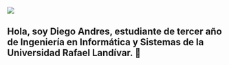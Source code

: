 ![](https://www.google.com/url?sa=i&url=https%3A%2F%2Fexperienciajoven.com%2Fcarrera-de-programacion-de-videojuegos%2F&psig=AOvVaw1HKumCyMWZNDZV_S5g8Bw9&ust=1641531394921000&source=images&cd=vfe&ved=0CAsQjRxqFwoTCJiRnJarnPUCFQAAAAAdAAAAABAD.gif)



## Hola, soy Diego Andres, estudiante de tercer año de Ingeniería en Informática y Sistemas de la Universidad Rafael Landívar. 👋

<!--
**Dandres2001/Dandres2001** is a ✨ _special_ ✨ repository because its `README.md` (this file) appears on your GitHub profile.

Here are some ideas to get you started:

- 🔭 I’m currently working on ...
- 🌱 I’m currently learning ...
- 👯 I’m looking to collaborate on ...
- 🤔 I’m looking for help with ...
- 💬 Ask me about ...
- 📫 How to reach me: ...
- 😄 Pronouns: ...
- ⚡ Fun fact: ...
-->
